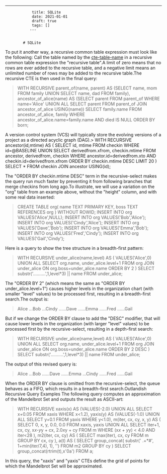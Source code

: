 ---
                title: SQLite
                date: 2021-01-01    
                draft: true
                tags: []
               ---


            # SQLite

To put it another way, a recursive common table expression must look like the following:
Call the table named by the [cte-table-name](https://www.sqlite.org/syntax/cte-table-name.html) in a recursive common table expression the "recursive table".A limit of zero means that no rows are ever added to the recursive table, and a negative limit means an unlimited number of rows may be added to the recursive table.The recursive CTE is then used in the final query:
> WITH RECURSIVE
parent_of(name, parent) AS
(SELECT name, mom FROM family UNION SELECT name, dad FROM family),
ancestor_of_alice(name) AS
(SELECT parent FROM parent_of WHERE name='Alice'
UNION ALL
SELECT parent FROM parent_of JOIN ancestor_of_alice USING(name))
SELECT family.name FROM ancestor_of_alice, family
WHERE ancestor_of_alice.name=family.name
AND died IS NULL
ORDER BY born;
>
A version control system (VCS) will typically store the evolving versions of a project as a directed acyclic graph (DAG).> WITH RECURSIVE
ancestor(id,mtime) AS (
SELECT id, mtime FROM checkin WHERE id=@BASELINE
UNION
SELECT derivedfrom.xfrom, checkin.mtime
FROM ancestor, derivedfrom, checkin
WHERE ancestor.id=derivedfrom.xto
AND checkin.id=derivedfrom.xfrom
ORDER BY checkin.mtime DESC
LIMIT 20
)
SELECT * FROM checkin JOIN ancestor USING(id);
>
The "ORDER BY checkin.mtime DESC" term in the recursive-select makes the query run much faster by preventing it from following branches that merge checkins from long ago.To illustrate, we will use a variation on the "org" table from an example above, without the "height" column, and with some real data inserted:
> CREATE TABLE org(
name TEXT PRIMARY KEY,
boss TEXT REFERENCES org
) WITHOUT ROWID;
INSERT INTO org VALUES('Alice',NULL);
INSERT INTO org VALUES('Bob','Alice');
INSERT INTO org VALUES('Cindy','Alice');
INSERT INTO org VALUES('Dave','Bob');
INSERT INTO org VALUES('Emma','Bob');
INSERT INTO org VALUES('Fred','Cindy');
INSERT INTO org VALUES('Gail','Cindy');
>
Here is a query to show the tree structure in a breadth-first pattern:
> WITH RECURSIVE
under_alice(name,level) AS (
VALUES('Alice',0)
UNION ALL
SELECT org.name, under_alice.level+1
FROM org JOIN under_alice ON org.boss=under_alice.name
ORDER BY 2
)
SELECT substr('..........',1,level*3) || name FROM under_alice;
>
The "ORDER BY 2" (which means the same as "ORDER BY under_alice.level+1") causes higher levels in the organization chart (with smaller "level" values) to be processed first, resulting in a breadth-first search.The output is:
> Alice
...Bob
...Cindy
......Dave
......Emma
......Fred
......Gail
>
But if we change the ORDER BY clause to add the "DESC" modifier, that will cause lower levels in the organization (with larger "level" values) to be processed first by the recursive-select, resulting in a depth-first search:
> WITH RECURSIVE
under_alice(name,level) AS (
VALUES('Alice',0)
UNION ALL
SELECT org.name, under_alice.level+1
FROM org JOIN under_alice ON org.boss=under_alice.name
ORDER BY 2 DESC
)
SELECT substr('..........',1,level*3) || name FROM under_alice;
>
The output of this revised query is:
> Alice
...Bob
......Dave
......Emma
...Cindy
......Fred
......Gail
>
When the ORDER BY clause is omitted from the recursive-select, the queue behaves as a FIFO, which results in a breadth-first search.Outlandish Recursive Query Examples
The following query computes an approximation of the Mandelbrot Set and outputs the result as ASCII-art:
> WITH RECURSIVE
xaxis(x) AS (VALUES(-2.0) UNION ALL SELECT x+0.05 FROM xaxis WHERE x<1.2),
yaxis(y) AS (VALUES(-1.0) UNION ALL SELECT y+0.1 FROM yaxis WHERE y<1.0),
m(iter, cx, cy, x, y) AS (
SELECT 0, x, y, 0.0, 0.0 FROM xaxis, yaxis
UNION ALL
SELECT iter+1, cx, cy, x*x-y*y + cx, 2.0*x*y + cy FROM m
WHERE (x*x + y*y) < 4.0 AND iter<28
),
m2(iter, cx, cy) AS (
SELECT max(iter), cx, cy FROM m GROUP BY cx, cy
),
a(t) AS (
SELECT group_concat( substr(' .+*#', 1+min(iter/7,4), 1), '')
FROM m2 GROUP BY cy
)
SELECT group_concat(rtrim(t),x'0a') FROM a;
>
In this query, the "xaxis" and "yaxis" CTEs define the grid of points for which the Mandelbrot Set will be approximated.